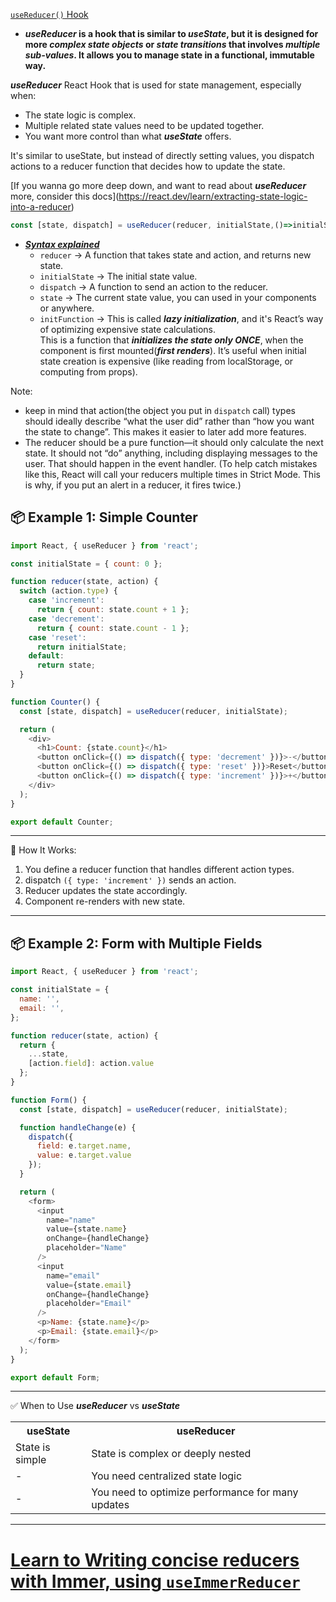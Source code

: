 [`useReducer()` Hook](https://youtu.be/M9O5AjEFzKw?si=9_WijTzExsd3T_n8&t=12345)
 - *****useReducer*** is a hook that is similar to ***useState***, but it is designed for more ***complex state objects*** or ***state transitions*** that involves ***multiple sub-values***. It allows you to manage state in a functional, immutable way.**


***useReducer*** React Hook that is used for state management, especially when:

- The state logic is complex.
- Multiple related state values need to be updated together.
- You want more control than what ***useState*** offers.

It's similar to useState, but instead of directly setting values, you dispatch actions to a reducer function that decides how to update the state.



[If you wanna go more deep down, and want to read about ***useReducer*** more, consider this docs\](https://react.dev/learn/extracting-state-logic-into-a-reducer)


```js
const [state, dispatch] = useReducer(reducer, initialState,()=>initialState);
```

- ***[Syntax explained](https://youtu.be/M9O5AjEFzKw?si=Oi7_8btvUyKCIXfh&t=12377)***
    - `reducer` -> A function that takes state and action, and returns new state.
   - `initialState` -> The initial state value.
   - `dispatch` -> A function to send an action to the reducer.
   - `state` -> The current state value, you can used in your components or anywhere.
   - `initFunction` -> This is called ***lazy initialization***,  and it's React’s way of optimizing expensive state calculations.\
   This is a function that ***initializes the state only ONCE***, when the component is first mounted(***first renders***).
It’s useful when initial state creation is expensive (like reading from localStorage, or computing from props).


Note: 
- keep in mind that action(the object you put in `dispatch` call) types should ideally describe “what the user did” rather than “how you want the state to change”. This makes it easier to later add more features.
-  The reducer should be a pure function—it should only calculate the next state. It should not “do” anything, including displaying messages to the user. That should happen in the event handler. (To help catch mistakes like this, React will call your reducers multiple times in Strict Mode. This is why, if you put an alert in a reducer, it fires twice.)


## 📦 Example 1: Simple Counter
```js
import React, { useReducer } from 'react';

const initialState = { count: 0 };

function reducer(state, action) {
  switch (action.type) {
    case 'increment':
      return { count: state.count + 1 };
    case 'decrement':
      return { count: state.count - 1 };
    case 'reset':
      return initialState;
    default:
      return state;
  }
}

function Counter() {
  const [state, dispatch] = useReducer(reducer, initialState);

  return (
    <div>
      <h1>Count: {state.count}</h1>
      <button onClick={() => dispatch({ type: 'decrement' })}>-</button>
      <button onClick={() => dispatch({ type: 'reset' })}>Reset</button>
      <button onClick={() => dispatch({ type: 'increment' })}>+</button>
    </div>
  );
}

export default Counter;
```

----

📍 How It Works:
1. You define a reducer function that handles different action types.
2. dispatch `({ type: 'increment' })` sends an action.
3. Reducer updates the state accordingly.
4. Component re-renders with new state.


----

## 📦 Example 2: Form with Multiple Fields
```js
import React, { useReducer } from 'react';

const initialState = {
  name: '',
  email: '',
};

function reducer(state, action) {
  return {
    ...state,
    [action.field]: action.value
  };
}

function Form() {
  const [state, dispatch] = useReducer(reducer, initialState);

  function handleChange(e) {
    dispatch({
      field: e.target.name,
      value: e.target.value
    });
  }

  return (
    <form>
      <input
        name="name"
        value={state.name}
        onChange={handleChange}
        placeholder="Name"
      />
      <input
        name="email"
        value={state.email}
        onChange={handleChange}
        placeholder="Email"
      />
      <p>Name: {state.name}</p>
      <p>Email: {state.email}</p>
    </form>
  );
}

export default Form;
```

----

✅ When to Use ***useReducer*** vs ***useState***
<table>
  <tr>
    <th>useState</th>
    <th>useReducer</th>
  </tr>
  <tr>
    <td>State is simple</td>
    <td>State is complex or deeply nested</td>
  </tr>
  <tr>
    <td> - </td>
    <td>You need centralized state logic</td>
  </tr>
  <tr>
    <td> - </td>
    <td>You need to optimize performance for many updates</td>
  </tr>

</table>


----

# [Learn to Writing concise reducers with Immer, using `useImmerReducer`](https://react.dev/learn/extracting-state-logic-into-a-reducer#writing-concise-reducers-with-immer)


